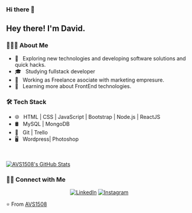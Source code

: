 ### Hi there 👋

<!--
**Druiz73/Druiz73** is a ✨ _special_ ✨ repository because its `README.md` (this file) appears on your GitHub profile.

Here are some ideas to get you started:

- 🔭 I’m currently working on ...
- 🌱 I’m currently learning ...
- 👯 I’m looking to collaborate on ...
- 🤔 I’m looking for help with ...
- 💬 Ask me about ...
- 📫 How to reach me: ...
- 😄 Pronouns: ...
- ⚡ Fun fact: ...
-->


<h2> Hey there! I'm David.</h2>

<h3> 👨🏻‍💻 About Me </h3>

- 🤔 &nbsp; Exploring new technologies and developing software solutions and quick hacks.
- 🎓 &nbsp; Studying fullstack developer
- 💼 &nbsp; Working as Freelance asociate with marketing empresure.
- 🌱 &nbsp; Learning more about FrontEnd technologies.


<h3>🛠 Tech Stack</h3>


- 🌐 &nbsp; HTML | CSS | JavaScript | Bootstrap | Node.js | ReactJS
- 🛢 &nbsp; MySQL | MongoDB
- 🔧 &nbsp; Git | Trello
- 🖥 &nbsp; Wordpress| Photoshop 

<br/>

[![AVS1508's GitHub Stats](https://github-readme-stats.vercel.app/api?username=Druiz73&show_icons=true)](https://github.com/Druiz73)

<h3> 🤝🏻 Connect with Me </h3>

<p align="center">
<a href="https://www.linkedin.com/in/ivan-david-ruiz-439514a8/"><img alt="LinkedIn" src="https://img.shields.io/badge/LinkedIn-Aditya%20Vikram%20Singh-blue?style=flat-square&logo=linkedin"></a>
<a href="https://www.instagram.com/david_Eas/"><img alt="Instagram" src="https://img.shields.io/badge/Instagram-adityavs__-blue?style=flat-square&logo=instagram"></a>
</p>

⭐️ From [AVS1508](https://github.com/Druiz73)
